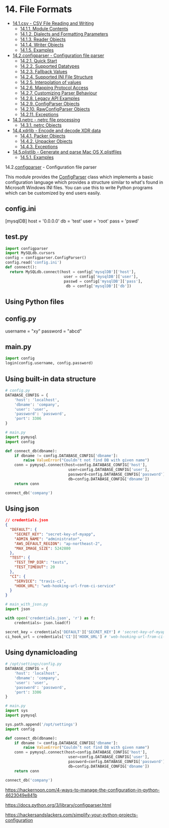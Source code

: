 # 14. File Formats

- [14.1.csv - CSV File Reading and Writing](https://docs.python.org/3.4/library/csv.html)
    - [14.1.1. Module Contents](https://docs.python.org/3.4/library/csv.html#module-contents)
    - [14.1.2. Dialects and Formatting Parameters](https://docs.python.org/3.4/library/csv.html#dialects-and-formatting-parameters)
    - [14.1.3. Reader Objects](https://docs.python.org/3.4/library/csv.html#reader-objects)
    - [14.1.4. Writer Objects](https://docs.python.org/3.4/library/csv.html#writer-objects)
    - [14.1.5. Examples](https://docs.python.org/3.4/library/csv.html#examples)
- [14.2.configparser - Configuration file parser](https://docs.python.org/3.4/library/configparser.html)
    - [14.2.1. Quick Start](https://docs.python.org/3.4/library/configparser.html#quick-start)
    - [14.2.2. Supported Datatypes](https://docs.python.org/3.4/library/configparser.html#supported-datatypes)
    - [14.2.3. Fallback Values](https://docs.python.org/3.4/library/configparser.html#fallback-values)
    - [14.2.4. Supported INI File Structure](https://docs.python.org/3.4/library/configparser.html#supported-ini-file-structure)
    - [14.2.5. Interpolation of values](https://docs.python.org/3.4/library/configparser.html#interpolation-of-values)
    - [14.2.6. Mapping Protocol Access](https://docs.python.org/3.4/library/configparser.html#mapping-protocol-access)
    - [14.2.7. Customizing Parser Behaviour](https://docs.python.org/3.4/library/configparser.html#customizing-parser-behaviour)
    - [14.2.8. Legacy API Examples](https://docs.python.org/3.4/library/configparser.html#legacy-api-examples)
    - [14.2.9. ConfigParser Objects](https://docs.python.org/3.4/library/configparser.html#configparser-objects)
    - [14.2.10. RawConfigParser Objects](https://docs.python.org/3.4/library/configparser.html#rawconfigparser-objects)
    - [14.2.11. Exceptions](https://docs.python.org/3.4/library/configparser.html#exceptions)
- [14.3.netrc - netrc file processing](https://docs.python.org/3.4/library/netrc.html)
    - [14.3.1. netrc Objects](https://docs.python.org/3.4/library/netrc.html#netrc-objects)
- [14.4.xdrlib - Encode and decode XDR data](https://docs.python.org/3.4/library/xdrlib.html)
    - [14.4.1. Packer Objects](https://docs.python.org/3.4/library/xdrlib.html#packer-objects)
    - [14.4.2. Unpacker Objects](https://docs.python.org/3.4/library/xdrlib.html#unpacker-objects)
    - [14.4.3. Exceptions](https://docs.python.org/3.4/library/xdrlib.html#exceptions)
- [14.5.plistlib - Generate and parse Mac OS X.plistfiles](https://docs.python.org/3.4/library/plistlib.html)
    - [14.5.1. Examples](https://docs.python.org/3.4/library/plistlib.html#examples)

14.2.[configparser](https://docs.python.org/3.4/library/configparser.html#module-configparser) - Configuration file parser

This module provides the [ConfigParser](https://docs.python.org/3.4/library/configparser.html#configparser.ConfigParser) class which implements a basic configuration language which provides a structure similar to what's found in Microsoft Windows INI files. You can use this to write Python programs which can be customized by end users easily.

## config.ini

[mysqlDB]
host = '0.0.0.0'
db = 'test'
user = 'root'
pass = 'pswd'

## test.py

```python
import configparser
import MySQLdb.cursors
config = configparser.ConfigParser()
config.read('config.ini')
def connect():
  return MySQLdb.connect(host = config['mysqlDB']['host'],
                          user = config['mysqlDB']['user'],
                          passwd = config['mysqlDB']['pass'],
                           db = config['mysqlDB']['db'])
```

## Using Python files

## config.py

username = "xy"
password = "abcd"

## main.py

```python
import config
login(config.username, config.password)
```

## Using built-in data structure

```python
# config.py
DATABASE_CONFIG = {
    'host': 'localhost',
    'dbname': 'company',
    'user': 'user',
    'password': 'password',
    'port': 3306
}

# main.py
import pymysql
import config

def connect_db(dbname):
    if dbname != config.DATABASE_CONFIG['dbname']:
        raise ValueError("Couldn't not find DB with given name")
    conn = pymysql.connect(host=config.DATABASE_CONFIG['host'],
                            user=config.DATABASE_CONFIG['user'],
                            password=config.DATABASE_CONFIG['password'],
                            db=config.DATABASE_CONFIG['dbname'])
    return conn

connect_db('company')
```

## Using json

```json
// credentials.json
{
  "DEFAULT": {
    "SECRET_KEY": "secret-key-of-myapp",
    "ADMIN_NAME": "administrator",
    "AWS_DEFAULT_REGION": "ap-northeast-2",
    "MAX_IMAGE_SIZE": 5242880
  },
  "TEST": {
    "TEST_TMP_DIR": "tests",
    "TEST_TIMEOUT": 20
  },
  "CI": {
    "SERVICE": "travis-ci",
    "HOOK_URL": "web-hooking-url-from-ci-service"
  }
}
```

```python
# main_with_json.py
import json

with open('credentials.json', 'r') as f:
    credentials= json.load(f)

secret_key = credentials['DEFAULT']['SECRET_KEY'] # 'secret-key-of-myapp'
ci_hook_url = credentials['CI']['HOOK_URL'] # 'web-hooking-url-from-ci-service'
```

## Using dynamicloading

```python
# /opt/settings/config.py
DATABASE_CONFIG = {
    'host': 'localhost',
    'dbname': 'company',
    'user': 'user',
    'password': 'password',
    'port': 3306
}

# main.py
import sys
import pymysql

sys.path.append('/opt/settings')
import config

def connect_db(dbname):
    if dbname != config.DATABASE_CONFIG['dbname']:
        raise ValueError("Couldn't not find DB with given name")
    conn = pymysql.connect(host=config.DATABASE_CONFIG['host'],
                            user=config.DATABASE_CONFIG['user'],
                            password=config.DATABASE_CONFIG['password'],
                            db=config.DATABASE_CONFIG['dbname'])
    return conn

connect_db('company')
```

https://hackernoon.com/4-ways-to-manage-the-configuration-in-python-4623049e841b

https://docs.python.org/3/library/configparser.html

https://hackersandslackers.com/simplify-your-python-projects-configuration
